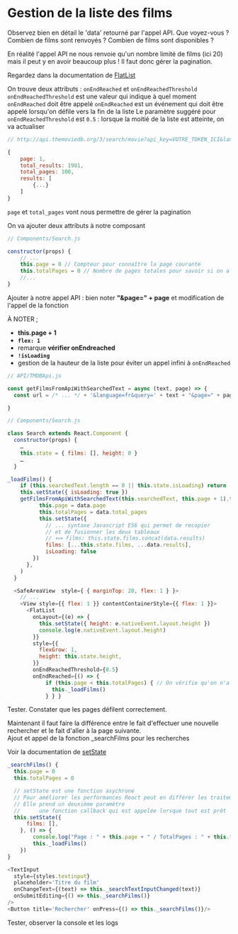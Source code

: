 ﻿# Gestion de la liste des films

Observez bien en détail le 'data' retourné par l'appel API.
Que voyez-vous ? Combien de films sont renvoyés ? Combien de films sont disponibles ?

En réalité l'appel API ne nous renvoie qu'un nombre limité de films (ici 20) mais il peut y en avoir beaucoup plus ! Il faut donc gérer la pagination.

Regardez dans la documentation de [FlatList](https://reactnative.dev/docs/flatlist#onendreached)

On trouve deux attributs : `onEndReached` et `onEndReachedThreshold`  
`onEndReachedThreshold` est une valeur qui indique à quel moment `onEndReached` doit être appelé
`onEndReached` est un événement qui doit être appelé lorsqu'on défile vers la fin de la liste
Le paramètre suggéré pour `onEndReachedThreshold` est `0.5` : lorsque la moitié de la liste est atteinte, on va actualiser

```javascript
// http://api.themoviedb.org/3/search/movie?api_key=VOTRE_TOKEN_ICI&language=fr&query=Star

{
    page: 1,
    total_results: 1981,
    total_pages: 100,
    results: [
        {...}
    ]
}
```

`page` et `total_pages` vont nous permettre de gérer la pagination

On va ajouter deux attributs à notre composant

```javascript
// Components/Search.js

constructor(props) {
    // ...
    this.page = 0 // Compteur pour connaître la page courante
    this.totalPages = 0 // Nombre de pages totales pour savoir si on a atteint la fin des retours de l'API
    //...
}
```

Ajouter à notre appel API : bien noter **"&page=" + page** et modification de l'appel de la fonction

À NOTER ;

- **this.page + 1**
- **`flex: 1`**
- remarque **vérifier onEndreached**
- **`!isLoading`**
- gestion de la hauteur de la liste pour éviter un appel infini à `onEndReached`

```javascript
// API/TMDBApi.js

const getFilmsFromApiWithSearchedText = async (text, page) => {
  const url = /* ... */ + '&language=fr&query=' + text + "&page=" + page

}

// Components/Search.js

class Search extends React.Component {
  constructor(props) {
    …
    this.state = { films: [], height: 0 }
    …
  }

_loadFilms() {
    if (this.searchedText.length == 0 || this.state.isLoading) return
    this.setState({ isLoading: true })
    getFilmsFromApiWithSearchedText(this.searchedText, this.page + 1).then((data) => {
          this.page = data.page
          this.totalPages = data.total_pages
          this.setState({
            // ... syntaxe Javascript ES6 qui permet de recopier
            // et de fusionner les deux tableaux
            // ⟺ films: this.state.films.concat(data.results)
            films: [...this.state.films, ...data.results],
            isLoading: false
        })
      },
    )
  }

  <SafeAreaView  style={ { marginTop: 20, flex: 1 } }>
    // ...
    <View style={{ flex: 1 }} contentContainerStyle={{ flex: 1 }}>
      <FlatList
        onLayout={(e) => {
          this.setState({ height: e.nativeEvent.layout.height })
          console.log(e.nativeEvent.layout.height)
        }}
        style={{
          flexGrow: 1,
          height: this.state.height,
        }}
        onEndReachedThreshold={0.5}
        onEndReached={() => {
            if (this.page < this.totalPages) { // On vérifie qu'on n'a pas atteint la fin de la pagination (totalPages) avant de charger plus d'éléments
              this._loadFilms()
            } } }
```

Tester. Constater que les pages défilent correctement.

Maintenant il faut faire la différence entre le fait d'effectuer une nouvelle rechercher et le fait d'aller à la page suivante.  
Ajout et appel de la fonction \_searchFilms pour les recherches

Voir la documentation de [setState](https://fr.reactjs.org/docs/react-component.html#setstate)

```javascript
_searchFilms() {
  this.page = 0
  this.totalPages = 0

  // setState est une fonction asychrone
  // Pour améliorer les performances React peut en différer les traitements
  // Elle prend un deuxième paramètre
  //      une fonction callback qui est appelée lorsque tout est prêt
  this.setState({
      films: [],
    }, () => {
        console.log("Page : " + this.page + " / TotalPages : " + this.totalPages + " / Nombre de films : " + this.state.films.length)
        this._loadFilms()
    })
}

<TextInput
  style={styles.textinput}
  placeholder='Titre du film'
  onChangeText={(text) => this._searchTextInputChanged(text)}
  onSubmitEditing={() => this._searchFilms()}
/>
<Button title='Rechercher' onPress={() => this._searchFilms()}/>
```

<!-- Après quelques tests on constate que le id renvoyé par l'API produit parfois
des doublons. Solution : ajouter un listId et l'utiliser.

- La fonction `crypto.randomUUID()` pour générer le listId
- On va installer le module uuid : `yarn add uuid`
- Dans API/TMDBApi.js ajouter une boucle pour ajouter le listId aux résultats

```javascript
  import { v4 as uuidv4 } from 'uuid'
  /* ... */
  let i = 0;
  response.data.results.forEach(function (part, index) {
    this[index].listId = uuidv4() + page + i++;
  }, response.data.results);
  return response.data;`
```

- Dans Components/Search.js, au niveau de la Flatlist, changer le keyExtractor

```javascript
  keyExtractor={ (item) => item.listId }
``` -->

Tester, observer la console et les logs
